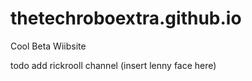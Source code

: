 # thetechroboextra.github.io
Cool Beta Wiibsite


todo add rickrooll channel (insert lenny face here)
